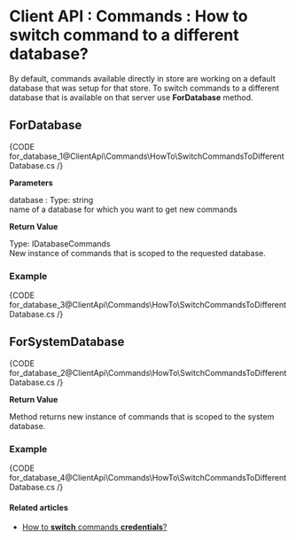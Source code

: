 # Client API : Commands : How to switch command to a different database?

By default, commands available directly in store are working on a default database that was setup for that store. To switch commands to a different database that is available on that server use **ForDatabase** method.

## ForDatabase

{CODE for_database_1@ClientApi\Commands\HowTo\SwitchCommandsToDifferentDatabase.cs /}

**Parameters**

database
:   Type: string   
name of a database for which you want to get new commands   

**Return Value**

Type: IDatabaseCommands   
New instance of commands that is scoped to the requested database.

### Example

{CODE for_database_3@ClientApi\Commands\HowTo\SwitchCommandsToDifferentDatabase.cs /}

## ForSystemDatabase

{CODE for_database_2@ClientApi\Commands\HowTo\SwitchCommandsToDifferentDatabase.cs /}

**Return Value**

Method returns new instance of commands that is scoped to the system database.

### Example

{CODE for_database_4@ClientApi\Commands\HowTo\SwitchCommandsToDifferentDatabase.cs /}

#### Related articles

- [How to **switch** commands **credentials**?](../../../client-api/commands/how-to/switch-commands-credentials)   

